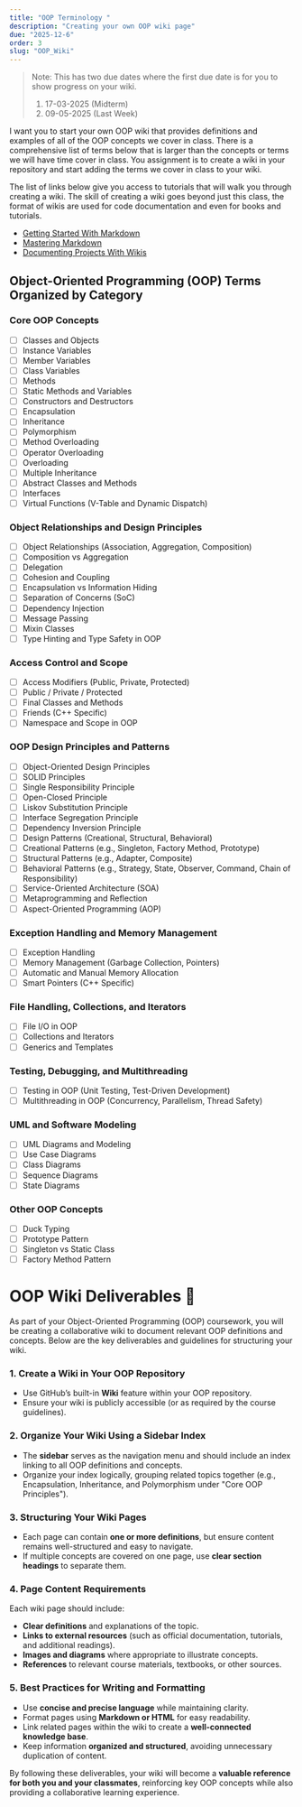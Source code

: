 ```yaml
---
title: "OOP Terminology "
description: "Creating your own OOP wiki page"
due: "2025-12-6"
order: 3
slug: "OOP_Wiki"
---
```


> Note: This has two due dates where the first due date is for you to show progress on your wiki.
>
> 1. 17-03-2025 (Midterm)
> 2. 09-05-2025 (Last Week)

I want you to start your own OOP wiki that provides definitions and examples of all of the OOP concepts we cover in class. There is a comprehensive list of terms below that is larger than the concepts or terms we will have time cover in class. You assignment is to create a wiki in your repository and start adding the terms we cover in class to your wiki.

The list of links below give you access to tutorials that will walk you through creating a wiki. The skill of creating a wiki goes beyond just this class, the format of wikis are used for code documentation and even for books and tutorials.

- [Getting Started With Markdown](https://docs.github.com/en/github/writing-on-github/getting-started-with-writing-and-formatting-on-github/basic-writing-and-formatting-syntax)
- [Mastering Markdown](https://guides.github.com/features/mastering-markdown/)
- [Documenting Projects With Wikis](https://docs.github.com/en/communities/documenting-your-project-with-wikis/about-wikis)

## Object-Oriented Programming (OOP) Terms Organized by Category

### Core OOP Concepts

- [ ] Classes and Objects
- [ ] Instance Variables
- [ ] Member Variables
- [ ] Class Variables
- [ ] Methods
- [ ] Static Methods and Variables
- [ ] Constructors and Destructors
- [ ] Encapsulation
- [ ] Inheritance
- [ ] Polymorphism
- [ ] Method Overloading
- [ ] Operator Overloading
- [ ] Overloading
- [ ] Multiple Inheritance
- [ ] Abstract Classes and Methods
- [ ] Interfaces
- [ ] Virtual Functions (V-Table and Dynamic Dispatch)

### Object Relationships and Design Principles

- [ ] Object Relationships (Association, Aggregation, Composition)
- [ ] Composition vs Aggregation
- [ ] Delegation
- [ ] Cohesion and Coupling
- [ ] Encapsulation vs Information Hiding
- [ ] Separation of Concerns (SoC)
- [ ] Dependency Injection
- [ ] Message Passing
- [ ] Mixin Classes
- [ ] Type Hinting and Type Safety in OOP

### Access Control and Scope

- [ ] Access Modifiers (Public, Private, Protected)
- [ ] Public / Private / Protected
- [ ] Final Classes and Methods
- [ ] Friends (C++ Specific)
- [ ] Namespace and Scope in OOP

### OOP Design Principles and Patterns

- [ ] Object-Oriented Design Principles
- [ ] SOLID Principles
- [ ] Single Responsibility Principle
- [ ] Open-Closed Principle
- [ ] Liskov Substitution Principle
- [ ] Interface Segregation Principle
- [ ] Dependency Inversion Principle
- [ ] Design Patterns (Creational, Structural, Behavioral)
- [ ] Creational Patterns (e.g., Singleton, Factory Method, Prototype)
- [ ] Structural Patterns (e.g., Adapter, Composite)
- [ ] Behavioral Patterns (e.g., Strategy, State, Observer, Command, Chain of Responsibility)
- [ ] Service-Oriented Architecture (SOA)
- [ ] Metaprogramming and Reflection
- [ ] Aspect-Oriented Programming (AOP)

### Exception Handling and Memory Management

- [ ] Exception Handling
- [ ] Memory Management (Garbage Collection, Pointers)
- [ ] Automatic and Manual Memory Allocation
- [ ] Smart Pointers (C++ Specific)

### File Handling, Collections, and Iterators

- [ ] File I/O in OOP
- [ ] Collections and Iterators
- [ ] Generics and Templates

### Testing, Debugging, and Multithreading

- [ ] Testing in OOP (Unit Testing, Test-Driven Development)
- [ ] Multithreading in OOP (Concurrency, Parallelism, Thread Safety)

### UML and Software Modeling

- [ ] UML Diagrams and Modeling
- [ ] Use Case Diagrams
- [ ] Class Diagrams
- [ ] Sequence Diagrams
- [ ] State Diagrams

### Other OOP Concepts

- [ ] Duck Typing
- [ ] Prototype Pattern
- [ ] Singleton vs Static Class
- [ ] Factory Method Pattern

# **OOP Wiki Deliverables** 🚀

As part of your Object-Oriented Programming (OOP) coursework, you will be creating a collaborative wiki to document relevant OOP definitions and concepts. Below are the key deliverables and guidelines for structuring your wiki.

### **1. Create a Wiki in Your OOP Repository**

- Use GitHub’s built-in **Wiki** feature within your OOP repository.
- Ensure your wiki is publicly accessible (or as required by the course guidelines).

### **2. Organize Your Wiki Using a Sidebar Index**

- The **sidebar** serves as the navigation menu and should include an index linking to all OOP definitions and concepts.
- Organize your index logically, grouping related topics together (e.g., Encapsulation, Inheritance, and Polymorphism under "Core OOP Principles").

### **3. Structuring Your Wiki Pages**

- Each page can contain **one or more definitions**, but ensure content remains well-structured and easy to navigate.
- If multiple concepts are covered on one page, use **clear section headings** to separate them.

### **4. Page Content Requirements**

Each wiki page should include:

- **Clear definitions** and explanations of the topic.
- **Links to external resources** (such as official documentation, tutorials, and additional readings).
- **Images and diagrams** where appropriate to illustrate concepts.
- **References** to relevant course materials, textbooks, or other sources.

### **5. Best Practices for Writing and Formatting**

- Use **concise and precise language** while maintaining clarity.
- Format pages using **Markdown or HTML** for easy readability.
- Link related pages within the wiki to create a **well-connected knowledge base**.
- Keep information **organized and structured**, avoiding unnecessary duplication of content.

By following these deliverables, your wiki will become a **valuable reference for both you and your classmates**, reinforcing key OOP concepts while also providing a collaborative learning experience.
